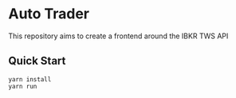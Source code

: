 # Auto Trader

This repository aims to create a frontend around the IBKR TWS API

## Quick Start

```
yarn install
yarn run
```
